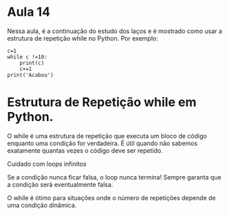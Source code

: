 # Aula 14

Nessa aula, é a continuação do estudo dos laços e é mostrado como usar a estrutura de repetição while no Python. Por exemplo:

    c=1
    while c !=10:
        print(c)
        c+=1
    print('Acabou')

# Estrutura de Repetição while em Python.

O while é uma estrutura de repetição que executa um bloco de código enquanto uma condição for verdadeira. É útil quando não sabemos exatamente quantas vezes o código deve ser repetido.

Cuidado com loops infinitos

Se a condição nunca ficar falsa, o loop nunca termina! Sempre garanta que a condição será eventualmente falsa.

O while é ótimo para situações onde o número de repetições depende de uma condição dinâmica.
